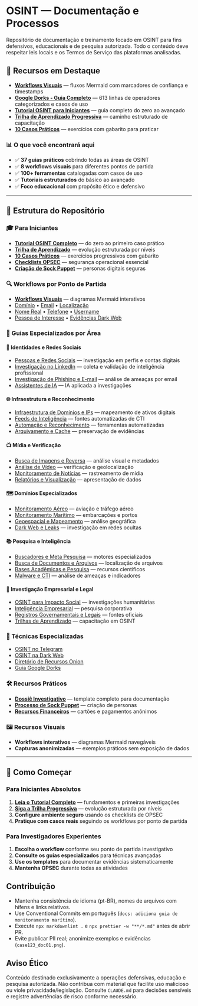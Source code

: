# OSINT — Documentação e Processos

Repositório de documentação e treinamento focado em OSINT para fins defensivos, educacionais e de pesquisa autorizada. Todo o conteúdo deve respeitar leis locais e os Termos de Serviço das plataformas analisadas.

## 🚀 Recursos em Destaque
- **[Workflows Visuais](docs/Processos/Investigativos/workflows.md)** — fluxos Mermaid com marcadores de confiança e timestamps
- **[Google Dorks - Guia Completo](docs/Processos/Investigativos/google-dorks-guia-completo.md)** — 613 linhas de operadores categorizados e casos de uso
- **[Tutorial OSINT para Iniciantes](docs/tutoriais/osint-para-iniciantes.md)** — guia completo do zero ao avançado
- **[Trilha de Aprendizado Progressiva](docs/tutoriais/trilha-progressiva-osint.md)** — caminho estruturado de capacitação
- **[10 Casos Práticos](docs/tutoriais/casos-praticos-iniciantes.md)** — exercícios com gabarito para praticar

### 📊 O que você encontrará aqui
- ✅ **37 guias práticos** cobrindo todas as áreas de OSINT
- ✅ **8 workflows visuais** para diferentes pontos de partida
- ✅ **100+ ferramentas** catalogadas com casos de uso
- ✅ **Tutoriais estruturados** do básico ao avançado
- ✅ **Foco educacional** com propósito ético e defensivo

---

## 📁 Estrutura do Repositório

### 🎓 Para Iniciantes
- **[Tutorial OSINT Completo](docs/tutoriais/osint-para-iniciantes.md)** — do zero ao primeiro caso prático
- **[Trilha de Aprendizado](docs/tutoriais/trilha-progressiva-osint.md)** — evolução estruturada por níveis
- **[10 Casos Práticos](docs/tutoriais/casos-praticos-iniciantes.md)** — exercícios progressivos com gabarito
- **[Checklists OPSEC](checklists/checklist-opsec.md)** — segurança operacional essencial
- **[Criação de Sock Puppet](checklists/checklist-criacao-sock-puppet.md)** — personas digitais seguras

### 🔍 Workflows por Ponto de Partida
- **[Workflows Visuais](docs/Processos/Investigativos/workflows.md)** — diagramas Mermaid interativos
- [Domínio](docs/Processos/Investigativos/A-Partir-de-um-Dominio.md) • [Email](docs/Processos/Investigativos/A-Partir-de-um-Email.md) • [Localização](docs/Processos/Investigativos/A-Partir-de-uma-Localizacao.md)
- [Nome Real](docs/Processos/Investigativos/A-Partir-de-um-Nome-Real.md) • [Telefone](docs/Processos/Investigativos/A-Partir-de-um-Telefone.md) • [Username](docs/Processos/Investigativos/A-Partir-de-um-Username.md)
- [Pessoa de Interesse](docs/Processos/Investigativos/A-Partir-de-uma-Pessoa-de-Interesse.md) • [Evidências Dark Web](docs/Processos/Investigativos/A-Partir-de-Evidencias-Dark-Web.md)

### 🧭 Guias Especializados por Área

#### 👥 Identidades e Redes Sociais
- [Pessoas e Redes Sociais](docs/Processos/Investigativos/pessoas-e-redes-sociais.md) — investigação em perfis e contas digitais
- [Investigação no LinkedIn](docs/Processos/Investigativos/linkedin-osint-investigacoes.md) — coleta e validação de inteligência profissional
- [Investigação de Phishing e E-mail](docs/Processos/Investigativos/investigacao-de-phishing-e-email.md) — análise de ameaças por email
- [Assistentes de IA](docs/Processos/Investigativos/assistentes-ai-para-osint.md) — IA aplicada a investigações

#### 🌐 Infraestrutura e Reconhecimento
- [Infraestrutura de Domínios e IPs](docs/Processos/Investigativos/infraestrutura-de-dominios-e-ips.md) — mapeamento de ativos digitais
- [Feeds de Inteligência](docs/Processos/Investigativos/feeds-de-inteligencia.md) — fontes automatizadas de CTI
- [Automação e Reconhecimento](docs/Processos/Investigativos/automacao-e-reconhecimento.md) — ferramentas automatizadas
- [Arquivamento e Cache](docs/Processos/Investigativos/arquivamento-e-cache.md) — preservação de evidências

#### 📺 Mídia e Verificação
- [Busca de Imagens e Reversa](docs/Processos/Investigativos/busca-de-imagens-e-reversa.md) — análise visual e metadados
- [Análise de Vídeo](docs/Processos/Investigativos/analise-de-video.md) — verificação e geolocalização
- [Monitoramento de Notícias](docs/Processos/Investigativos/monitoramento-de-noticias.md) — rastreamento de mídia
- [Relatórios e Visualização](docs/Processos/Investigativos/relatorios-e-visualizacao.md) — apresentação de dados

#### 🗺️ Domínios Especializados
- [Monitoramento Aéreo](docs/Processos/Investigativos/monitoramento-aereo.md) — aviação e tráfego aéreo
- [Monitoramento Marítimo](docs/Processos/Investigativos/monitoramento-maritimo.md) — embarcações e portos
- [Geoespacial e Mapeamento](docs/Processos/Investigativos/geoespacial-e-mapeamento.md) — análise geográfica
- [Dark Web e Leaks](docs/Processos/Investigativos/dark-web-e-leaks.md) — investigação em redes ocultas

#### 📚 Pesquisa e Inteligência
- [Buscadores e Meta Pesquisa](docs/Processos/Investigativos/buscadores-e-meta-pesquisa.md) — motores especializados
- [Busca de Documentos e Arquivos](docs/Processos/Investigativos/busca-documentos-e-arquivos.md) — localização de arquivos
- [Bases Acadêmicas e Pesquisa](docs/Processos/Investigativos/bases-academicas-e-pesquisa.md) — recursos científicos
- [Malware e CTI](docs/Processos/Investigativos/malware-e-cti.md) — análise de ameaças e indicadores

#### 🏢 Investigação Empresarial e Legal
- [OSINT para Impacto Social](docs/Processos/Investigativos/osint-para-impacto-social.md) — investigações humanitárias
- [Inteligência Empresarial](docs/Processos/Investigativos/inteligencia-empresarial.md) — pesquisa corporativa
- [Registros Governamentais e Legais](docs/Processos/Investigativos/registros-governamentais-e-legais.md) — fontes oficiais
- [Trilhas de Aprendizado](docs/Processos/Investigativos/trilhas-de-aprendizado-osint.md) — capacitação em OSINT

### 🚀 Técnicas Especializadas
- [OSINT no Telegram](docs/Processos/Investigativos/osint-telegram-deanonimizacao-e-busca.md)
- [OSINT na Dark Web](docs/Processos/osint_darkweb_doc.md)
- [Diretório de Recursos Onion](docs/Processos/Investigativos/diretorio-recursos-onion.md)
- [Guia Google Dorks](docs/Processos/Investigativos/google-dorks-guia-completo.md)

### 🛠️ Recursos Práticos
- **[Dossiê Investigativo](docs/modelos/dossie-investigativo.md)** — template completo para documentação
- **[Processo de Sock Puppet](docs/Processos/criacao-de-fantoche-sock-puppet.md)** — criação de personas
- **[Recursos Financeiros](docs/finanças/Locais-de-compras-de-cartoes.md)** — cartões e pagamentos anônimos

### 🖼️ Recursos Visuais
- **Workflows interativos** — diagramas Mermaid navegáveis
- **Capturas anonimizadas** — exemplos práticos sem exposição de dados

---

## 🚀 Como Começar

### Para Iniciantes Absolutos
1. **[Leia o Tutorial Completo](docs/tutoriais/osint-para-iniciantes.md)** — fundamentos e primeiras investigações
2. **[Siga a Trilha Progressiva](docs/tutoriais/trilha-progressiva-osint.md)** — evolução estruturada por níveis
3. **Configure ambiente seguro** usando os checklists de OPSEC
4. **Pratique com casos reais** seguindo os workflows por ponto de partida

### Para Investigadores Experientes
1. **Escolha o workflow** conforme seu ponto de partida investigativo
2. **Consulte os guias especializados** para técnicas avançadas
3. **Use os templates** para documentar evidências sistematicamente
4. **Mantenha OPSEC** durante todas as atividades

## Contribuição
- Mantenha consistência de idioma (pt-BR), nomes de arquivos com hífens e links relativos.
- Use Conventional Commits em português (`docs: adiciona guia de monitoramento marítimo`).
- Execute `npx markdownlint .` e `npx prettier -w "**/*.md"` antes de abrir PR.
- Evite publicar PII real; anonimize exemplos e evidências (`case123_doc01.png`).

## Aviso Ético
Conteúdo destinado exclusivamente a operações defensivas, educação e pesquisa autorizada. Não contribua com material que facilite uso malicioso ou viole privacidade/legislação. Consulte `CLAUDE.md` para decisões sensíveis e registre advertências de risco conforme necessário.
